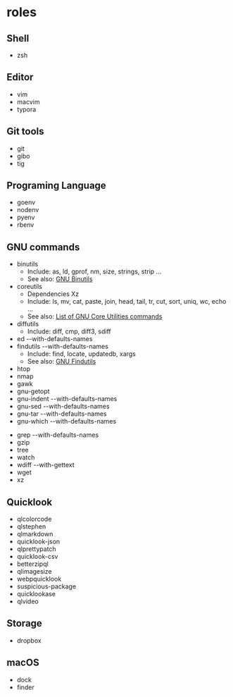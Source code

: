 # roles

## Shell
- zsh


## Editor
- vim
- macvim
- typora


## Git tools
- git
- gibo
- tig


## Programing Language
- goenv
- nodenv
- pyenv
- rbenv


## GNU commands
- binutils
  - Include: as, ld, gprof, nm, size, strings, strip ...
  - See also: [GNU Binutils](https://en.wikipedia.org/wiki/GNU_Binutils)
- coreutils 
  - Dependencies Xz
  - Include: ls, mv, cat, paste, join, head, tail, tr, cut, sort, uniq, wc, echo ...
  - See also: [List of GNU Core Utilities commands](https://en.wikipedia.org/wiki/List_of_GNU_Core_Utilities_commands)
- diffutils
  - Include: diff, cmp, diff3, sdiff
- ed --with-defaults-names
- findutils --with-defaults-names
  - Include: find, locate, updatedb, xargs
  - See also: [GNU Findutils](http://www.gnu.org/software/findutils/)
- htop
- nmap
- gawk
- gnu-getopt 
- gnu-indent --with-defaults-names
- gnu-sed --with-defaults-names
- gnu-tar --with-defaults-names
- gnu-which --with-defaults-names
<!--
- gnutls
- gnupg
- gnupg2
-->
- grep --with-defaults-names
- gzip
- tree
- watch
- wdiff --with-gettext
- wget
- xz


## Quicklook
- qlcolorcode
- qlstephen
- qlmarkdown
- quicklook-json
- qlprettypatch
- quicklook-csv
- betterzipql
- qlimagesize
- webpquicklook
- suspicious-package
- quicklookase
- qlvideo


## Storage
- dropbox


## macOS
- dock
- finder
